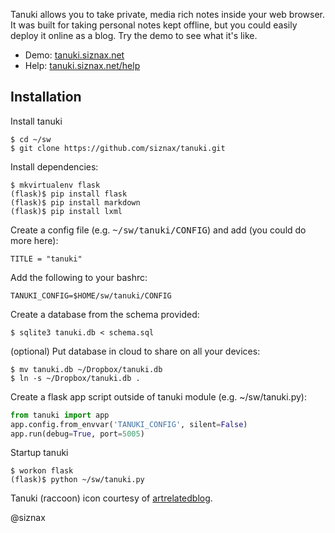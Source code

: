 Tanuki allows you to take private, media rich notes inside your web
browser. It was built for taking personal notes kept offline, but you
could easily deploy it online as a blog. Try the demo to see what it's
like. 

* Demo: [tanuki.siznax.net](http://tanuki.siznax.net/)
* Help: [tanuki.siznax.net/help](http://tanuki.siznax.net/help)


## Installation

Install tanuki

```shell
$ cd ~/sw   
$ git clone https://github.com/siznax/tanuki.git
```

Install dependencies:

```shell
$ mkvirtualenv flask    
(flask)$ pip install flask    
(flask)$ pip install markdown    
(flask)$ pip install lxml
```

Create a config file (e.g. <tt>~/sw/tanuki/CONFIG</tt>) and add (you could do more here):

```shell
TITLE = "tanuki"    
```

Add the following to your bashrc:

```shell
TANUKI_CONFIG=$HOME/sw/tanuki/CONFIG
```

Create a database from the schema provided:

```shell
$ sqlite3 tanuki.db < schema.sql
```

(optional) Put database in cloud to share on all your devices:

```shell
$ mv tanuki.db ~/Dropbox/tanuki.db    
$ ln -s ~/Dropbox/tanuki.db .
```

Create a flask app script outside of tanuki module (e.g. ~/sw/tanuki.py):

```python
from tanuki import app
app.config.from_envvar('TANUKI_CONFIG', silent=False)
app.run(debug=True, port=5005)
```

Startup tanuki

```shell
$ workon flask
(flask)$ python ~/sw/tanuki.py
```


Tanuki (raccoon) icon courtesy of
[artrelatedblog](http://artrelatedblog.wordpress.com/2012/08/06/new-pixel-art-avatar/).


@siznax
